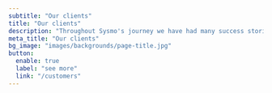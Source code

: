 ```yaml
---
subtitle: "Our clients"
title: "Our clients"
description: "Throughout Sysmo's journey we have had many success stories"
meta_title: "Our clients"
bg_image: "images/backgrounds/page-title.jpg"
button:
  enable: true
  label: "see more"
  link: "/customers"
---
```


